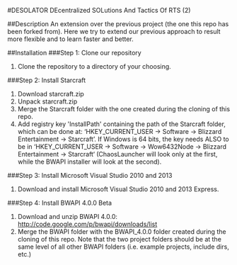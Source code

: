 ﻿#DESOLATOR
DEcentralized SOLutions And Tactics Of RTS (2)

##Description
An extension over the previous project (the one this repo has been forked from). Here we try to extend our previous approach to result more flexible and to learn faster and better.

##Installation
###Step 1: Clone our repository
1. Clone the repository to a directory of your choosing.

###Step 2: Install Starcraft
1. Download starcraft.zip
2. Unpack starcraft.zip
3. Merge the Starcraft folder with the one created during the cloning of this repo.
4. Add registry key 'InstallPath' containing the path of the Starcraft folder, which can be done at: ‘HKEY_CURRENT_USER -> Software -> Blizzard Entertainment -> Starcraft’. If Windows is 64 bits, the key needs ALSO to be in ‘HKEY_CURRENT_USER -> Software -> Wow6432Node -> Blizzard Entertainment -> Starcraft‘ (ChaosLauncher will look only at the first, while the BWAPI installer will look at the second).

###Step 3: Install Microsoft Visual Studio 2010 and 2013
1. Download and install Microsoft Visual Studio 2010 and 2013 Express.

###Step 4: Install BWAPI 4.0.0 Beta
1. Download and unzip BWAPI 4.0.0: http://code.google.com/p/bwapi/downloads/list
2. Merge the BWAPI folder with the BWAPI_4.0.0 folder created during the cloning of this repo. Note that the two project folders should be at the same level of all other BWAPI folders (i.e. example projects, include dirs, etc.)

